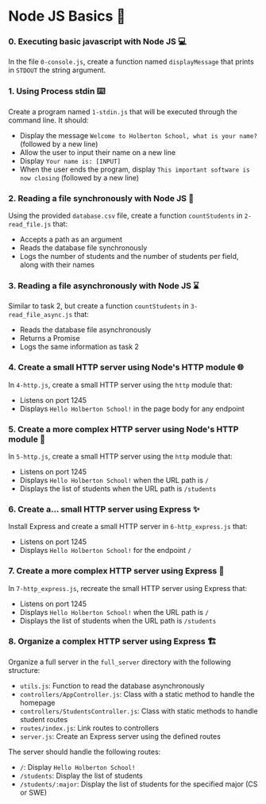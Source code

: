 # Node JS Basics :rocket:

### 0. Executing basic javascript with Node JS :computer:

In the file `0-console.js`, create a function named `displayMessage` that prints in `STDOUT` the string argument.

### 1. Using Process stdin :keyboard:

Create a program named `1-stdin.js` that will be executed through the command line. It should:

- Display the message `Welcome to Holberton School, what is your name?` (followed by a new line)
- Allow the user to input their name on a new line
- Display `Your name is: [INPUT]`
- When the user ends the program, display `This important software is now closing` (followed by a new line)

### 2. Reading a file synchronously with Node JS :book:

Using the provided `database.csv` file, create a function `countStudents` in `2-read_file.js` that:

- Accepts a path as an argument
- Reads the database file synchronously
- Logs the number of students and the number of students per field, along with their names

### 3. Reading a file asynchronously with Node JS :hourglass:

Similar to task 2, but create a function `countStudents` in `3-read_file_async.js` that:

- Reads the database file asynchronously
- Returns a Promise
- Logs the same information as task 2

### 4. Create a small HTTP server using Node's HTTP module :globe_with_meridians:

In `4-http.js`, create a small HTTP server using the `http` module that:

- Listens on port 1245
- Displays `Hello Holberton School!` in the page body for any endpoint

### 5. Create a more complex HTTP server using Node's HTTP module :rocket:

In `5-http.js`, create a small HTTP server using the `http` module that:

- Listens on port 1245
- Displays `Hello Holberton School!` when the URL path is `/`
- Displays the list of students when the URL path is `/students`

### 6. Create a... small HTTP server using Express :sparkles:

Install Express and create a small HTTP server in `6-http_express.js` that:

- Listens on port 1245
- Displays `Hello Holberton School!` for the endpoint `/`

### 7. Create a more complex HTTP server using Express :muscle:

In `7-http_express.js`, recreate the small HTTP server using Express that:

- Listens on port 1245
- Displays `Hello Holberton School!` when the URL path is `/`
- Displays the list of students when the URL path is `/students`

### 8. Organize a complex HTTP server using Express :building_construction:

Organize a full server in the `full_server` directory with the following structure:

- `utils.js`: Function to read the database asynchronously
- `controllers/AppController.js`: Class with a static method to handle the homepage
- `controllers/StudentsController.js`: Class with static methods to handle student routes
- `routes/index.js`: Link routes to controllers
- `server.js`: Create an Express server using the defined routes

The server should handle the following routes:

- `/`: Display `Hello Holberton School!`
- `/students`: Display the list of students
- `/students/:major`: Display the list of students for the specified major (CS or SWE)